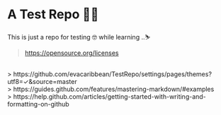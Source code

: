﻿# A Test Repo 🎄🎅

This is just a repo for testing 🤓 while learning ..⛷️
<br>
> https://opensource.org/licenses
<br>
> https://github.com/evacaribbean/TestRepo/settings/pages/themes?utf8=✓&source=master
<br>
> https://guides.github.com/features/mastering-markdown/#examples
<br>
> https://help.github.com/articles/getting-started-with-writing-and-formatting-on-github 